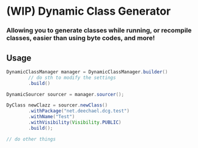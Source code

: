 # (WIP) Dynamic Class Generator
### Allowing you to generate classes while running, or recompile classes, easier than using byte codes, and more!

## Usage

```java
DynamicClassManager manager = DynamicClassManager.builder()
        // do sth to modify the settings
        .build()

DynamicSourcer sourcer = manager.sourcer();

DyClass newClazz = sourcer.newClass()
        .withPackage("net.deechael.dcg.test")
        .withName("Test")
        .withVisibility(Visibility.PUBLIC)
        .build();

// do other things
```